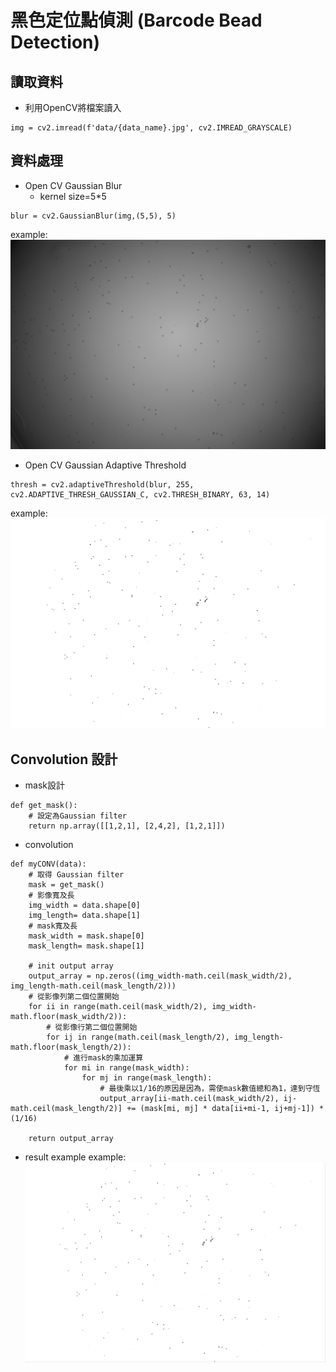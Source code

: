 # 黑色定位點偵測 (Barcode Bead Detection)

## 讀取資料
- 利用OpenCV將檔案讀入
```
img = cv2.imread(f'data/{data_name}.jpg', cv2.IMREAD_GRAYSCALE)
```

## 資料處理
- Open CV Gaussian Blur
    - kernel size=5*5
```
blur = cv2.GaussianBlur(img,(5,5), 5)
```
example:
![](./report/W_B4_0_3/smoothing.jpg?raw=true)

- Open CV Gaussian Adaptive Threshold
```
thresh = cv2.adaptiveThreshold(blur, 255, cv2.ADAPTIVE_THRESH_GAUSSIAN_C, cv2.THRESH_BINARY, 63, 14)
```
example:
![](./report/W_B4_0_3/GAUSSIAN_Adaptive_Thresholding_After_Blur.jpg?raw=true)

## Convolution 設計
- mask設計
```
def get_mask():
    # 設定為Gaussian filter
    return np.array([[1,2,1], [2,4,2], [1,2,1]])
```
- convolution
```
def myCONV(data):
    # 取得 Gaussian filter
    mask = get_mask()
    # 影像寬及長
    img_width = data.shape[0]
    img_length= data.shape[1]
    # mask寬及長
    mask_width = mask.shape[0]
    mask_length= mask.shape[1]

    # init output array 
    output_array = np.zeros((img_width-math.ceil(mask_width/2), img_length-math.ceil(mask_length/2)))
    # 從影像列第二個位置開始
    for ii in range(math.ceil(mask_width/2), img_width-math.floor(mask_width/2)):
        # 從影像行第二個位置開始
        for ij in range(math.ceil(mask_length/2), img_length-math.floor(mask_length/2)):
            # 進行mask的乘加運算
            for mi in range(mask_width):
                for mj in range(mask_length):
                    # 最後乘以1/16的原因是因為，需使mask數值總和為1，達到守恆
                    output_array[ii-math.ceil(mask_width/2), ij-math.ceil(mask_length/2)] += (mask[mi, mj] * data[ii+mi-1, ij+mj-1]) * (1/16)

    return output_array
```
- result example
example:
![](./report/W_B4_0_3/W_B4_0_3_after_convolution.jpg?raw=true)

